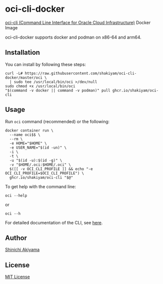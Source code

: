 oci-cli-docker
==============

[oci-cli (Command Line Interface for Oracle Cloud Infrastructure)](https://github.com/oracle/oci-cli) Docker Image

oci-cli-docker supports docker and podman on x86-64 and arm64.

Installation
------------

You can install by following these steps:

```console
curl -L# https://raw.githubusercontent.com/shakiyam/oci-cli-docker/master/oci \
  | sudo tee /usr/local/bin/oci >/dev/null
sudo chmod +x /usr/local/bin/oci
"$(command -v docker || command -v podman)" pull ghcr.io/shakiyam/oci-cli
```

Usage
-----

Run `oci` command (recommended) or the following:

```console
docker container run \
  --name oci$$ \
  --rm \
  -e HOME="$HOME" \
  -e USER_NAME="$(id -un)" \
  -i \
  -t \
  -u "$(id -u):$(id -g)" \
  -v "$HOME/.oci:$HOME/.oci" \
  $([[ -v OCI_CLI_PROFILE ]] && echo "-e OCI_CLI_PROFILE=$OCI_CLI_PROFILE") \
  ghcr.io/shakiyam/oci-cli "$@"
```

To get help with the command line:

```console
oci --help
```

or

```console
oci --h
```

For detailed documentation of the CLI, see [here](https://docs.cloud.oracle.com/Content/API/Concepts/cliconcepts.htm).

Author
------

[Shinichi Akiyama](https://github.com/shakiyam)

License
-------

[MIT License](https://opensource.org/licenses/MIT)
